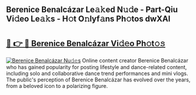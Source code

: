 ## Berenice Benalcázar Le𝚊𝚔ed N𝚞𝚍e - Part-Qiu Vi𝚍eo Le𝚊𝚔s - H𝚘t O𝚗lyf𝚊ns Ph𝚘tos dwXAl

# <h2><a href="http://hf0h7o.feru.top/?c=Berenice+Benalc%c3%a1zar">🔗 👉 🔴 Berenice Benalcázar Vi𝚍𝚎o Ph𝚘t𝚘𝚜</a></h2>

[![Berenice Benalcázar Nu𝚍𝚎s](https://i.imgur.com/0TWrTi3.gif)](http://hf0h7o.feru.top/?c=Berenice+Benalc%c3%a1zar)
Online content creator Berenice Benalcázar who has gained popularity for posting lifestyle and dance-related content, including solo and collaborative dance trend performances and mini vlogs. The public's perception of Berenice Benalcázar has evolved over the years, from a beloved icon to a polarizing figure. 
